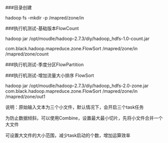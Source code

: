 ###目录创建

hadoop fs -mkdir -p /mapred/zone/in



###执行机测试-基础版本FlowCount

hadoop jar /opt/moudle/hadoop-2.7.3/diy/hadoop_hdfs-1.0-count.jar 

com.black.hadoop.mapreduce.zone.FlowSort /mapred/zone/in /mapred/zone/count


###执行机测试-季度分区FlowPartition



###执行机测试-增加流量大小排序 FlowSort

hadoop jar /opt/moudle/hadoop-2.7.3/diy/hadoop_hdfs-2.0-zone.jar com.black.hadoop.mapreduce.zone.FlowSort /mapred/zone/in /mapred/zone/out1

说明：原始输入文本为三个小文件，默认情况下，会开启三个task任务

为防止数据倾斜，可以使用Combine，设置最大最小切片，先将小文件合并一个大文件

可设置大文件的大小范围，减少task启动的个数，增加运算效率



###

